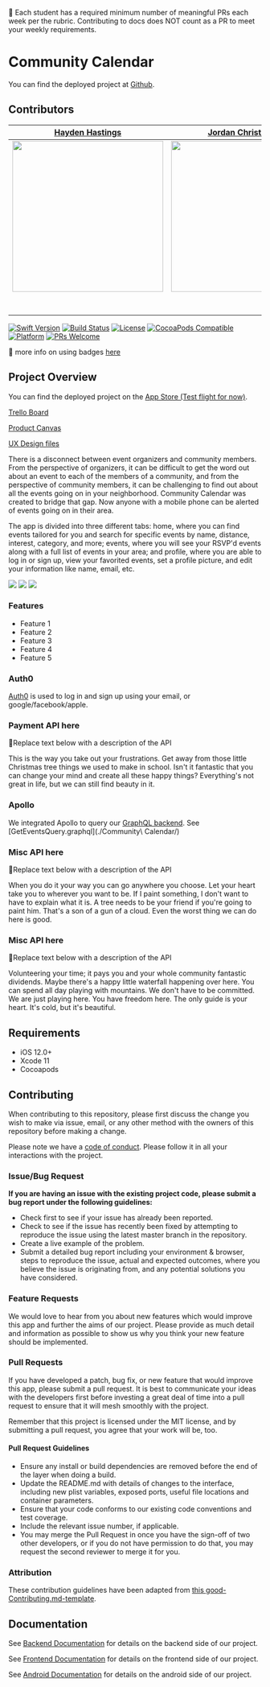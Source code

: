 🚫 Each student has a required minimum number of meaningful PRs each week per the rubric.  Contributing to docs does NOT count as a PR to meet your weekly requirements.

# Community Calendar

You can find the deployed project at [Github](https://github.com/Lambda-School-Labs/community-calendar-ios).

## Contributors

|                                       [Hayden Hastings](https://github.com/hayden32)                                        |                                       [Jordan Christensen](https://github.com/mazjap)                                       |
| :-----------------------------------------------------------------------------------------------------------: | :-----------------------------------------------------------------------------------------------------------: |
|                      [<img src="https://avatars3.githubusercontent.com/u/25404401?s=400&v=4" width = "300" />](https://github.com/Hayden32)                  |                      [<img src="https://avatars0.githubusercontent.com/u/24785257?s=460&v=4" width = "300" />](https://github.com/mazjap)                       |
|                 [<img src="https://github.com/favicon.ico" width="15"> ](https://github.com/Hayden32)                 |            [<img src="https://github.com/favicon.ico" width="15"> ](https://github.com/mazjap)             |
| [ <img src="https://static.licdn.com/sc/h/al2o9zrvru7aqj8e1x2rzsrca" width="15"> ](https://www.linkedin.com/in/hayden-hastings/) | [ <img src="https://static.licdn.com/sc/h/al2o9zrvru7aqj8e1x2rzsrca" width="15"> ](https://www.linkedin.com/in/jordan-a-christensen/) |

[![Swift Version][swift-image]][swift-url]
[![Build Status][travis-image]][travis-url]
[![License][license-image]][license-url]
[![CocoaPods Compatible](https://img.shields.io/cocoapods/v/EZSwiftExtensions.svg)](https://img.shields.io/cocoapods/v/LFAlertController.svg)  
[![Platform](https://img.shields.io/cocoapods/p/LFAlertController.svg?style=flat)](http://cocoapods.org/pods/LFAlertController)
[![PRs Welcome](https://img.shields.io/badge/PRs-welcome-brightgreen.svg?style=flat-square)](http://makeapullrequest.com)

🚫 more info on using badges [here](https://github.com/badges/shields)

## Project Overview

You can find the deployed project on the [App Store (Test flight for now)](https://google.com/).

[Trello Board](https://trello.com/b/itLFz188/labs19-community-calendar)

[Product Canvas](https://www.notion.so/06de41bdd6124a459140e0b943b648a1?v=a0986751fe6e4fcdaa6782c5f827871d)

[UX Design files](https://www.figma.com/file/rMUTr0Y5UBkm7AhAVCMrfW/Community-Calendar%2C-Nora-Barazanchi%2C-Jan-Patrick-Eliares?node-id=380%3A303)

There is a disconnect between event organizers and community members. From the perspective of organizers, it can be difficult to get the word out about an event to each of the members of a community, and from the perspective of community members, it can be challenging to find out about all the events going on in your neighborhood. Community Calendar was created to bridge that gap. Now anyone with a mobile phone can be alerted of events going on in their area.

The app is divided into three different tabs: home, where you can find events tailored for you and search for specific events by name, distance, interest, category, and more; events, where you will see your RSVP'd events along with a full list of events in your area; and profile, where you are able to log in or sign up, view your favorited events, set a profile picture, and edit your information like name, email, etc.

![](header_1.png)  ![](header_2.png) ![](header_3.png)

### Features

-    Feature 1
-    Feature 2
-    Feature 3
-    Feature 4
-    Feature 5

### Auth0

[Auth0](https://auth0.com/) is used to log in and sign up using your email, or google/facebook/apple.

### Payment API here

🚫Replace text below with a description of the API

This is the way you take out your frustrations. Get away from those little Christmas tree things we used to make in school. Isn't it fantastic that you can change your mind and create all these happy things? Everything's not great in life, but we can still find beauty in it.

### Apollo

We integrated Apollo to query our [GraphQL backend](https://ccstaging.herokuapp.com/). See [GetEventsQuery.graphql](./Community\ Calendar/)

### Misc API here

🚫Replace text below with a description of the API

When you do it your way you can go anywhere you choose. Let your heart take you to wherever you want to be. If I paint something, I don't want to have to explain what it is. A tree needs to be your friend if you're going to paint him. That's a son of a gun of a cloud. Even the worst thing we can do here is good.

### Misc API here

🚫Replace text below with a description of the API

Volunteering your time; it pays you and your whole community fantastic dividends. Maybe there's a happy little waterfall happening over here. You can spend all day playing with mountains. We don't have to be committed. We are just playing here. You have freedom here. The only guide is your heart. It's cold, but it's beautiful.

## Requirements

-   iOS 12.0+
-   Xcode 11
-   Cocoapods

## Contributing

When contributing to this repository, please first discuss the change you wish to make via issue, email, or any other method with the owners of this repository before making a change.

Please note we have a [code of conduct](./CODE_OF_CONDUCT.md). Please follow it in all your interactions with the project.

### Issue/Bug Request

 **If you are having an issue with the existing project code, please submit a bug report under the following guidelines:**
 - Check first to see if your issue has already been reported.
 - Check to see if the issue has recently been fixed by attempting to reproduce the issue using the latest master branch in the repository.
 - Create a live example of the problem.
 - Submit a detailed bug report including your environment & browser, steps to reproduce the issue, actual and expected outcomes,  where you believe the issue is originating from, and any potential solutions you have considered.

### Feature Requests

We would love to hear from you about new features which would improve this app and further the aims of our project. Please provide as much detail and information as possible to show us why you think your new feature should be implemented.

### Pull Requests

If you have developed a patch, bug fix, or new feature that would improve this app, please submit a pull request. It is best to communicate your ideas with the developers first before investing a great deal of time into a pull request to ensure that it will mesh smoothly with the project.

Remember that this project is licensed under the MIT license, and by submitting a pull request, you agree that your work will be, too.

#### Pull Request Guidelines

- Ensure any install or build dependencies are removed before the end of the layer when doing a build.
- Update the README.md with details of changes to the interface, including new plist variables, exposed ports, useful file locations and container parameters.
- Ensure that your code conforms to our existing code conventions and test coverage.
- Include the relevant issue number, if applicable.
- You may merge the Pull Request in once you have the sign-off of two other developers, or if you do not have permission to do that, you may request the second reviewer to merge it for you.

### Attribution

These contribution guidelines have been adapted from [this good-Contributing.md-template](https://gist.github.com/PurpleBooth/b24679402957c63ec426).


## Documentation

See [Backend Documentation](https://github.com/Lambda-School-Labs/community-calendar-be) for details on the backend side of our project.

See [Frontend Documentation](https://github.com/Lambda-School-Labs/community-calendar-fe) for details on the frontend side of our project.

See [Android Documentation](https://github.com/Lambda-School-Labs/community-calendar-android) for details on the android side of our project.


[swift-image]: https://img.shields.io/badge/swift-3.0-orange.svg
[swift-url]: https://swift.org/
[license-image]: https://img.shields.io/badge/License-MIT-blue.svg
[license-url]: LICENSE
[travis-image]: https://img.shields.io/travis/dbader/node-datadog-metrics/master.svg?style=flat-square
[travis-url]: https://travis-ci.org/dbader/node-datadog-metrics
[codebeat-image]: https://codebeat.co/badges/c19b47ea-2f9d-45df-8458-b2d952fe9dad
[codebeat-url]: https://codebeat.co/projects/github-com-vsouza-awesomeios-com
